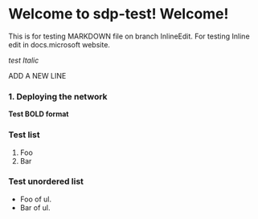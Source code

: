 # Welcome to sdp-test! Welcome!

This is for testing MARKDOWN file on branch InlineEdit. For testing
Inline edit in docs.microsoft website. 

*test Italic*  

ADD A NEW LINE

### 1. Deploying the network
**Test BOLD format**

### Test list
1.  Foo
2.  Bar

### Test unordered list
-   Foo of ul.
-   Bar of ul.



